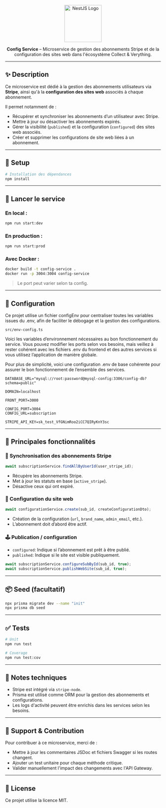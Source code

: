 <p align="center">
  <a href="http://nestjs.com/" target="blank"><img src="https://nestjs.com/img/logo-small.svg" width="120" alt="NestJS Logo" /></a>
</p>

<p align="center">
  <strong>Config Service</strong> – Microservice de gestion des abonnements Stripe et de la configuration des sites web dans l'écosystème Collect & Verything.
</p>

---

## ✨ Description

Ce microservice est dédié à la gestion des abonnements utilisateurs via **Stripe**, ainsi qu'à la **configuration des sites web** associés à chaque abonnement.

Il permet notamment de :

- Récupérer et synchroniser les abonnements d’un utilisateur avec Stripe.
- Mettre à jour ou désactiver les abonnements expirés.
- Gérer la visibilité (`published`) et la configuration (`configured`) des sites web associés.
- Créer et supprimer les configurations de site web liées à un abonnement.

---

## 🔧 Setup

```bash
# Installation des dépendances
npm install
```

---

## 🚀 Lancer le service

### En local :

```bash
npm run start:dev
```

### En production :

```bash
npm run start:prod
```

### Avec Docker :

```bash
docker build -t config-service .
docker run -p 3004:3004 config-service
```

> Le port peut varier selon ta config.

---

## 🔑 Configuration

Ce projet utilise un fichier configEnv pour centraliser toutes les variables issues du .env, afin de faciliter le débogage et la gestion des configurations.

```
src/env-config.ts
```

Voici les variables d’environnement nécessaires au bon fonctionnement du service. Vous pouvez modifier les ports selon vos besoins, mais veillez à rester cohérent avec les fichiers .env du frontend et des autres services si vous utilisez l’application de manière globale.

Pour plus de simplicité, voici une configuration .env de base cohérente pour assurer le bon fonctionnement de l’ensemble des services.

```dotenv
DATABASE_URL="mysql://root:password@mysql-config:3306/config-db?schema=public"

DOMAIN=localhost

FRONT_PORT=3000

CONFIG_PORT=3004
CONFIG_URL=subscription

STRIPE_API_KEY=sk_test_VfGNimRoo2iCC7QIRyKnY3sc
```

---

## 🧠 Principales fonctionnalités

### 🔁 Synchronisation des abonnements Stripe

```ts
await subscriptionService.findAllByUserId(user_stripe_id);
```

- Récupère les abonnements Stripe.
- Met à jour les statuts en base (`active_stripe`).
- Désactive ceux qui ont expiré.

### 🧩 Configuration du site web

```ts
await configurationService.create(sub_id, createConfigurationDto);
```

- Création de la configuration (`url`, `brand_name`, `admin_email`, etc.).
- L’abonnement doit d’abord être actif.

### 🕹 Publication / configuration

- `configured`: Indique si l’abonnement est prêt à être publié.
- `published`: Indique si le site est visible publiquement.

```ts
await subscriptionService.configureSubById(sub_id, true);
await subscriptionService.publishWebSite(sub_id, true);
```

---

## 📦 Seed (facultatif)

```bash
npx prisma migrate dev --name "init"
npx prisma db seed
```

---

## ✅ Tests

```bash
# Unit
npm run test

# Coverage
npm run test:cov
```

---

## 📎 Notes techniques

- Stripe est intégré via `stripe-node`.
- Prisma est utilisé comme ORM pour la gestion des abonnements et configurations.
- Les logs d'activité peuvent être enrichis dans les services selon les besoins.

---

## 🛟 Support & Contribution

Pour contribuer à ce microservice, merci de :

- Mettre à jour les commentaires JSDoc et fichiers Swagger si les routes changent.
- Ajouter un test unitaire pour chaque méthode critique.
- Valider manuellement l'impact des changements avec l'API Gateway.

---

## 📄 License

Ce projet utilise la licence MIT.
